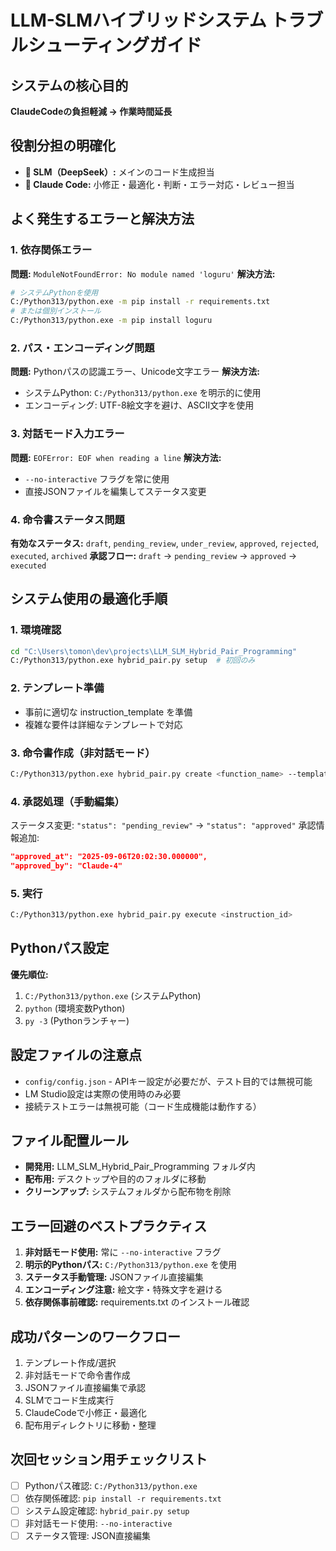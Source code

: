 # LLM-SLMハイブリッドシステム トラブルシューティングガイド

## システムの核心目的
**ClaudeCodeの負担軽減 → 作業時間延長**

## 役割分担の明確化
- **🤖 SLM（DeepSeek）:** メインのコード生成担当
- **🧠 Claude Code:** 小修正・最適化・判断・エラー対応・レビュー担当

## よく発生するエラーと解決方法

### 1. 依存関係エラー
**問題:** `ModuleNotFoundError: No module named 'loguru'`
**解決方法:**
```bash
# システムPythonを使用
C:/Python313/python.exe -m pip install -r requirements.txt
# または個別インストール
C:/Python313/python.exe -m pip install loguru
```

### 2. パス・エンコーディング問題
**問題:** Pythonパスの認識エラー、Unicode文字エラー
**解決方法:**
- システムPython: `C:/Python313/python.exe` を明示的に使用
- エンコーディング: UTF-8絵文字を避け、ASCII文字を使用

### 3. 対話モード入力エラー
**問題:** `EOFError: EOF when reading a line`
**解決方法:**
- `--no-interactive` フラグを常に使用
- 直接JSONファイルを編集してステータス変更

### 4. 命令書ステータス問題
**有効なステータス:** `draft`, `pending_review`, `under_review`, `approved`, `rejected`, `executed`, `archived`
**承認フロー:** `draft` → `pending_review` → `approved` → `executed`

## システム使用の最適化手順

### 1. 環境確認
```bash
cd "C:\Users\tomon\dev\projects\LLM_SLM_Hybrid_Pair_Programming"
C:/Python313/python.exe hybrid_pair.py setup  # 初回のみ
```

### 2. テンプレート準備
- 事前に適切な instruction_template を準備
- 複雑な要件は詳細なテンプレートで対応

### 3. 命令書作成（非対話モード）
```bash
C:/Python313/python.exe hybrid_pair.py create <function_name> --template <template_name> --no-interactive
```

### 4. 承認処理（手動編集）
ステータス変更: `"status": "pending_review"` → `"status": "approved"`
承認情報追加:
```json
"approved_at": "2025-09-06T20:02:30.000000",
"approved_by": "Claude-4"
```

### 5. 実行
```bash
C:/Python313/python.exe hybrid_pair.py execute <instruction_id>
```

## Pythonパス設定
**優先順位:**
1. `C:/Python313/python.exe` (システムPython)
2. `python` (環境変数Python)
3. `py -3` (Pythonランチャー)

## 設定ファイルの注意点
- `config/config.json` - APIキー設定が必要だが、テスト目的では無視可能
- LM Studio設定は実際の使用時のみ必要
- 接続テストエラーは無視可能（コード生成機能は動作する）

## ファイル配置ルール
- **開発用:** LLM_SLM_Hybrid_Pair_Programming フォルダ内
- **配布用:** デスクトップや目的のフォルダに移動
- **クリーンアップ:** システムフォルダから配布物を削除

## エラー回避のベストプラクティス
1. **非対話モード使用:** 常に `--no-interactive` フラグ
2. **明示的Pythonパス:** `C:/Python313/python.exe` を使用
3. **ステータス手動管理:** JSONファイル直接編集
4. **エンコーディング注意:** 絵文字・特殊文字を避ける
5. **依存関係事前確認:** requirements.txt のインストール確認

## 成功パターンのワークフロー
1. テンプレート作成/選択
2. 非対話モードで命令書作成
3. JSONファイル直接編集で承認
4. SLMでコード生成実行
5. ClaudeCodeで小修正・最適化
6. 配布用ディレクトリに移動・整理

## 次回セッション用チェックリスト
- [ ] Pythonパス確認: `C:/Python313/python.exe`
- [ ] 依存関係確認: `pip install -r requirements.txt`
- [ ] システム設定確認: `hybrid_pair.py setup`
- [ ] 非対話モード使用: `--no-interactive`
- [ ] ステータス管理: JSON直接編集